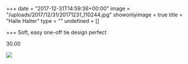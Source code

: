 +++
date = "2017-12-31T14:59:36+00:00"
image = "/uploads/2017/12/31/20171231_110244.jpg"
showonlyimage = true
title = "Halle Halter"
type = ""
undefined = []

+++
Soft, easy one-off tie design perfect 

30\.00

![](/uploads/2017/12/31/20171231_110244.jpg)